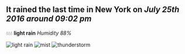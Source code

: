 ## It rained the last time in New York on *July 25th 2016 around 09:02 pm*
💧💧💧  **light rain** *Humidity 88%*

![light rain](http://openweathermap.org/img/w/10n.png) ![mist](http://openweathermap.org/img/w/50n.png) ![thunderstorm](http://openweathermap.org/img/w/11n.png)
